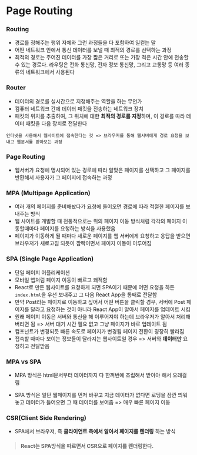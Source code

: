 # Page Routing

### Routing

- 경로를 정해주는 행위 자체와 그런 과정들을 다 포함하여 일컫는 말
- 어떤 네트워크 안에서 통신 데이터를 보낼 때 최적의 경로를 선택하는 과정
- 최적의 경로는 주어진 데이터를 가장 짧은 거리로 또는 가장 적은 시간 안에 전송할 수 있는 경로다. 라우팅은 전화 통신망, 전자 정보 통신망, 그리고 교통망 등 여러 종류의 네트워크에서 사용된다

### Router

- 데이터의 경로를 실시간으로 지정해주는 역할을 하는 무언가
- 컴퓨터 네트워크 간에 데이터 패킷을 전송하는 네트워크 장치
- 패킷의 위치를 추출하여, 그 위치에 대한 **최적의 경로를 지정**하며, 이 경로를 따라 데이터 패킷을 다음 장치로 전달한다

```
인터넷을 사용해서 웹사이트에 접속한다는 것 => 브라우저를 통해 웹서버에게 경로 요청을 보내고 웹문서를 받아보는 과정
```

### Page Routing

- 웹서버가 요청에 명시되어 있는 경로에 따라 알맞은 페이지를 선택하고 그 페이지를 반환해서 사용자가 그 페이지에 접속하는 과정



### MPA (Multipage Application)

- 여러 개의 페이지를 준비해놨다가 요청에 들어오면 경로에 따라 적절한 페이지를 보내주는 방식
- 웹 사이트를 개발할 때 전통적으로는 위의 페이지 이동 방식처럼 각각의 페이지 이동할때마다 페이지를 요청하는 방식을 사용했음
- 페이지가 이동하게 될 때마다 새로운 페이지를 웹 서버에게 요청하고 응답을 받으면 브라우저가 새로고침 되듯이 깜빡이면서 페이지 이동이 이루어짐

### SPA (Single Page Application)

- 단일 페이지 어플리케이션
- 모바일 앱처럼 페이지 이동이 빠르고 쾌적함
- React로 만든 웹사이트를 요청하게 되면 SPA이기 때문에 어떤 요청을 하든 `index.html`을 우선 보내주고 그 다음 React App을 통째로 전달함
- 만약 Post라는 페이지로 이동하고 싶어서 어떤 버튼을 클릭할 경우, 서버에 Post 페이지를 달라고 요청하는 것이 아니라 React App이 알아서 페이지를 업데이트 시킴
- 원래 페이지 이동은 서버와 통신을 해 이루어져야 하는데 브라우저가 알아서 처리해버리면 됨 => 서버 대기 시간 필요 없고 그냥 페이지가 바로 업데이트 됨
- 컴포넌트가 변경되듯 빠른 속도로 페이지가 변경됨 페이지 전환이 굉장히 빨라짐
- 접속할 때마다 보이는 정보들이 달라지는 웹사이트일 경우 => 서버와 **데이터만** 요청하고 전달받음

### MPA vs SPA

- MPA 방식은 html문서부터 데이터까지 다 한꺼번에 조립해서 받아야 해서 오래걸림

- SPA 방식은 일단 웹페이지를 먼저 바꾸고 지금 데이터가 없다면 로딩을 잠깐 띄워놓고 데이터가 들어오면 그 때 데이터를 보여줌 => 매우 빠른 페이지 이동

### CSR(Client Side Rendering)

- SPA에서 브라우저, 즉 **클라이언트 측에서 알아서 페이지를 렌더링** 하는 방식



> #### **React는 SPA방식을 따르면서 CSR으로 페이지를 렌더링한다.**

